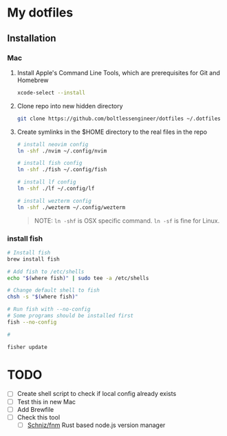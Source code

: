 # My dotfiles

## Installation

### Mac

1. Install Apple's Command Line Tools, which are prerequisites for Git and Homebrew

   ```bash
   xcode-select --install
   ```

2. Clone repo into new hidden directory

   ```bash
   git clone https://github.com/boltlessengineer/dotfiles ~/.dotfiles
   ```

3. Create symlinks in the $HOME directory to the real files in the repo

   ```bash
   # install neovim config
   ln -shf ./nvim ~/.config/nvim

   # install fish config
   ln -shf ./fish ~/.config/fish

   # install lf config
   ln -shf ./lf ~/.config/lf

   # install wezterm config
   ln -shf ./wezterm ~/.config/wezterm
   ```

   > NOTE:
   > `ln -shf` is OSX specific command.
   > `ln -sf` is fine for Linux.

### install fish

```bash
# Install fish
brew install fish

# Add fish to /etc/shells
echo "$(where fish)" | sudo tee -a /etc/shells

# Change default shell to fish
chsh -s "$(where fish)"

# Run fish with --no-config
# Some programs should be installed first
fish --no-config

#

fisher update
```

# TODO

- [ ] Create shell script to check if local config already exists
- [ ] Test this in new Mac
- [ ] Add Brewfile
- [ ] Check this tool
  - [ ] [Schniz/fnm](https://github.com/Schniz/fnm)
        Rust based node.js version manager
